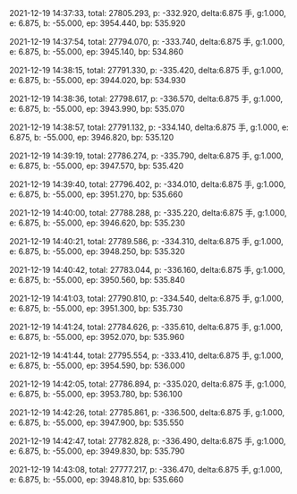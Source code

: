 2021-12-19 14:37:33, total: 27805.293, p: -332.920, delta:6.875 手, g:1.000, e: 6.875, b: -55.000, ep: 3954.440, bp: 535.920

2021-12-19 14:37:54, total: 27794.070, p: -333.740, delta:6.875 手, g:1.000, e: 6.875, b: -55.000, ep: 3945.140, bp: 534.860

2021-12-19 14:38:15, total: 27791.330, p: -335.420, delta:6.875 手, g:1.000, e: 6.875, b: -55.000, ep: 3944.020, bp: 534.930

2021-12-19 14:38:36, total: 27798.617, p: -336.570, delta:6.875 手, g:1.000, e: 6.875, b: -55.000, ep: 3943.990, bp: 535.070

2021-12-19 14:38:57, total: 27791.132, p: -334.140, delta:6.875 手, g:1.000, e: 6.875, b: -55.000, ep: 3946.820, bp: 535.120

2021-12-19 14:39:19, total: 27786.274, p: -335.790, delta:6.875 手, g:1.000, e: 6.875, b: -55.000, ep: 3947.570, bp: 535.420

2021-12-19 14:39:40, total: 27796.402, p: -334.010, delta:6.875 手, g:1.000, e: 6.875, b: -55.000, ep: 3951.270, bp: 535.660

2021-12-19 14:40:00, total: 27788.288, p: -335.220, delta:6.875 手, g:1.000, e: 6.875, b: -55.000, ep: 3946.620, bp: 535.230

2021-12-19 14:40:21, total: 27789.586, p: -334.310, delta:6.875 手, g:1.000, e: 6.875, b: -55.000, ep: 3948.250, bp: 535.320

2021-12-19 14:40:42, total: 27783.044, p: -336.160, delta:6.875 手, g:1.000, e: 6.875, b: -55.000, ep: 3950.560, bp: 535.840

2021-12-19 14:41:03, total: 27790.810, p: -334.540, delta:6.875 手, g:1.000, e: 6.875, b: -55.000, ep: 3951.300, bp: 535.730

2021-12-19 14:41:24, total: 27784.626, p: -335.610, delta:6.875 手, g:1.000, e: 6.875, b: -55.000, ep: 3952.070, bp: 535.960

2021-12-19 14:41:44, total: 27795.554, p: -333.410, delta:6.875 手, g:1.000, e: 6.875, b: -55.000, ep: 3954.590, bp: 536.000

2021-12-19 14:42:05, total: 27786.894, p: -335.020, delta:6.875 手, g:1.000, e: 6.875, b: -55.000, ep: 3953.780, bp: 536.100

2021-12-19 14:42:26, total: 27785.861, p: -336.500, delta:6.875 手, g:1.000, e: 6.875, b: -55.000, ep: 3947.900, bp: 535.550

2021-12-19 14:42:47, total: 27782.828, p: -336.490, delta:6.875 手, g:1.000, e: 6.875, b: -55.000, ep: 3949.830, bp: 535.790

2021-12-19 14:43:08, total: 27777.217, p: -336.470, delta:6.875 手, g:1.000, e: 6.875, b: -55.000, ep: 3948.810, bp: 535.660
